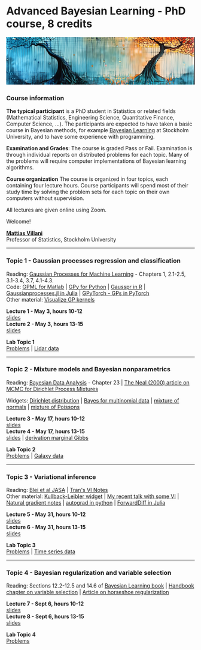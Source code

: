 # Advanced Bayesian Learning - PhD course, 8 credits

<img src="Misc/linocut_forest.png">

### Course information

**The typical participant** is a PhD student in Statistics or related fields (Mathematical Statistics, Engineering Science, Quantitative Finance, Computer Science, ...). The participants are expected to have taken a basic course in Bayesian methods, for example [Bayesian Learning](https://github.com/mattiasvillani/BayesLearnCourse) at Stockholm University, and to have some experience with programming.

**Examination and Grades**: The course is graded Pass or Fail. Examination is through individual reports on distributed problems for each topic. Many of the problems will require computer implementations of Bayesian learning algorithms.

**Course organization**
The course is organized in four topics, each containing four lecture hours. Course participants will spend most of their study time by solving the problem sets for each topic on their own computers without supervision.

All lectures are given online using Zoom.

Welcome!

[**Mattias Villani**](https://www.mattiasvillani.com/)  
Professor of Statistics, Stockholm University

---


### Topic 1 - Gaussian processes regression and classification

Reading:  [Gaussian Processes for Machine Learning](http://www.gaussianprocess.org/gpml/chapters/RW.pdf) - Chapters 1, 2.1-2.5, 3.1-3.4, 3.7, 4.1-4.3. \
Code: [GPML for Matlab](http://mlg.eng.cam.ac.uk/carl/gpml/) | [GPy for Python](https://sheffieldml.github.io/GPy/) | [Gausspr in R](https://rdrr.io/cran/kernlab/man/gausspr.html) | [Gaussianprocesses.jl in Julia](https://github.com/STOR-i/GaussianProcesses.jl) | [GPyTorch - GPs in PyTorch](https://gpytorch.ai/) \
Other material: [Visualize GP kernels](http://www.it.uu.se/edu/course/homepage/apml/GP/)


**Lecture 1 - May 3, hours 10-12**  
[slides](/Slides/ABL1.pdf)  
**Lecture 2 - May 3, hours 13-15**  
[slides](/Slides/ABL2.pdf)

**Lab Topic 1**  
[Problems](/Labs/Lab1_v2024.pdf) | [Lidar data](/Labs/LidarData.dat)


---


### Topic 2 - Mixture models and Bayesian nonparametrics

Reading: [Bayesian Data Analysis](http://www.stat.columbia.edu/~gelman/book/BDA3.pdf) - Chapter 23 | [The Neal (2000) article on MCMC for Dirichlet Process Mixtures](http://www.stat.columbia.edu/npbayes/papers/neal_sampling.pdf)  

Widgets: [Dirichlet distribution](https://observablehq.com/@mattiasvillani/dirichlet-distribution) | [Bayes for multinomial data](https://observablehq.com/@mattiasvillani/multinomial-dirichlet) | [mixture of normals](https://observablehq.com/@mattiasvillani/normal-mixture) | [mixture of Poissons](https://observablehq.com/@mattiasvillani/mixture-of-poissons)

**Lecture 3 - May 17, hours 10-12**  
[slides](/Slides/ABL3.pdf)  
**Lecture 4 - May 17, hours 13-15**  
[slides](/Slides/ABL4.pdf) | [derivation marginal Gibbs](/Notes/MarginalGibbsDerivation.pdf)

**Lab Topic 2**  
[Problems](/Labs/Lab2_v2024.pdf) | [Galaxy data](/Labs/GalaxyData.dat)


---


### Topic 3 -  Variational inference

Reading: [Blei et al JASA](https://amstat.tandfonline.com/doi/abs/10.1080/01621459.2017.1285773#.XraDPXUzaLI) | [Tran's VI Notes](/Material/VBnotesMNT.pdf) \
Other material: [Kullback-Leibler widget](https://observablehq.com/@mattiasvillani/kl-divergence-continuous) | [My recent talk with some VI](https://github.com/mattiasvillani/Talks/raw/master/VillaniStatSUMarch2024.pdf) | [Natural gradient notes](https://wiseodd.github.io/techblog/2018/03/14/natural-gradient/) | [autograd in python](https://github.com/HIPS/autograd) | [ForwardDiff in Julia](https://github.com/JuliaDiff/ForwardDiff.jl)

**Lecture 5 - May 31, hours 10-12**  
[slides](/Slides/ABL5.pdf)  
**Lecture 6 - May 31, hours 13-15**  
[slides](/Slides/ABL6.pdf)

**Lab Topic 3**  
[Problems](/Labs/Lab3_v2024.pdf) | [Time series data](/Labs/timeseries.csv)


---


### Topic 4 - Bayesian regularization and variable selection

Reading: Sections 12.2-12.5 and 14.6 of [Bayesian Learning book](https://github.com/mattiasvillani/BayesianLearningBook/raw/main/pdf/BayesBook.pdf) | [Handbook chapter on variable selection](https://bpb-us-e1.wpmucdn.com/blogs.rice.edu/dist/0/5714/files/2022/06/book_chapter.pdf) | [Article on horseshoe regularization](https://projecteuclid.org/journalArticle/Download?urlId=10.1214%2F17-EJS1337SI)

**Lecture 7 - Sept 6, hours 10-12**  
[slides](/Slides/ABL7.pdf)  
**Lecture 8 - Sept 6, hours 13-15**  
[slides](/Slides/ABL8.pdf)

**Lab Topic 4**  
[Problems]() 


